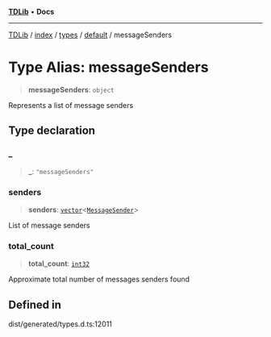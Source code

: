 [**TDLib**](../../../../../../README.md) • **Docs**

***

[TDLib](../../../../../../modules.md) / [index](../../../../../README.md) / [types](../../../README.md) / [default](../README.md) / messageSenders

# Type Alias: messageSenders

> **messageSenders**: `object`

Represents a list of message senders

## Type declaration

### \_

> **\_**: `"messageSenders"`

### senders

> **senders**: [`vector`](vector.md)\<[`MessageSender`](MessageSender.md)\>

List of message senders

### total\_count

> **total\_count**: [`int32`](int32-1.md)

Approximate total number of messages senders found

## Defined in

dist/generated/types.d.ts:12011
